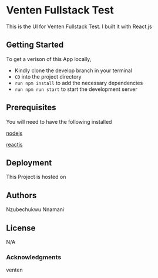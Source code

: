 # Venten Fullstack Test
This is the UI for Venten Fullstack Test. I built it with React.js

## Getting Started
To get a verison of this App locally, 
- Kindly clone the develop branch in your terminal
- `CD` into the project directory
- `run npm install` to add the necessary dependencies
- `run npm run start` to start the development server

## Prerequisites
You will need to have the following installed

[nodejs](nodejs.org)

[reactjs](reactjs.org)


## Deployment
This Project is hosted on []()


## Authors
Nzubechukwu Nnamani

## License
N/A

### Acknowledgments
venten 